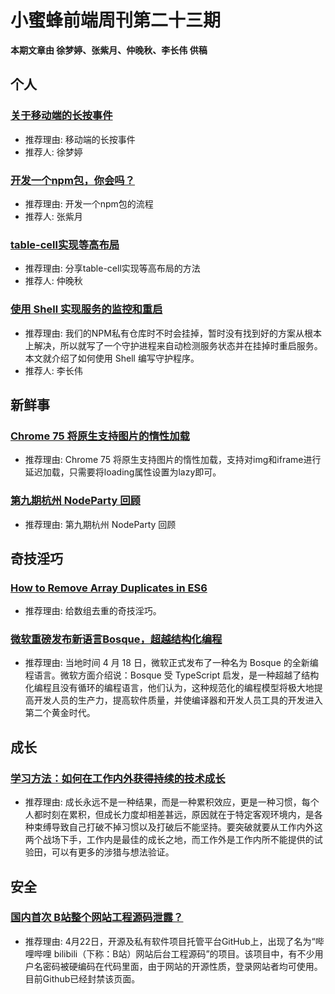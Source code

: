 # 小蜜蜂前端周刊第二十三期

**本期文章由 徐梦婷、张紫月、仲晚秋、李长伟 供稿**

## 个人

### [关于移动端的长按事件](https://www.jianshu.com/p/118686a6126d)

+ 推荐理由: 移动端的长按事件
+ 推荐人: 徐梦婷

### [开发一个npm包，你会吗？](https://juejin.im/post/5cb83353518825327c24dc85)

+ 推荐理由: 开发一个npm包的流程
+ 推荐人: 张紫月

### [table-cell实现等高布局](https://yomizhong.github.io/2019/04/22/table-cell%E5%B8%83%E5%B1%80/#more)

+ 推荐理由: 分享table-cell实现等高布局的方法
+ 推荐人: 仲晚秋

### [使用 Shell 实现服务的监控和重启](https://lichangwei.github.io/2019/04/18/monitor-shell/)

+ 推荐理由: 我们的NPM私有仓库时不时会挂掉，暂时没有找到好的方案从根本上解决，所以就写了一个守护进程来自动检测服务状态并在挂掉时重启服务。本文就介绍了如何使用 Shell 编写守护程序。
+ 推荐人: 李长伟

## 新鲜事

### [Chrome 75 将原生支持图片的惰性加载](https://mp.weixin.qq.com/s/JlLfJVPnzxLU90aUevenUg)

+ 推荐理由: Chrome 75 将原生支持图片的惰性加载，支持对img和iframe进行延迟加载，只需要将loading属性设置为lazy即可。

### [第九期杭州 NodeParty 回顾](https://github.com/NodeParty-China/Node-Party/blob/master/2019-04-13/README.md)

+ 推荐理由: 第九期杭州 NodeParty 回顾

## 奇技淫巧

### [How to Remove Array Duplicates in ES6](https://medium.com/dailyjs/how-to-remove-array-duplicates-in-es6-5daa8789641c)

+ 推荐理由: 给数组去重的奇技淫巧。

### [微软重磅发布新语言Bosque，超越结构化编程](https://mp.weixin.qq.com/s/M2wv1DPVsQPIkbaJ2wgQBQ)

+ 推荐理由: 当地时间 4 月 18 日，微软正式发布了一种名为 Bosque 的全新编程语言。微软方面介绍说：Bosque 受 TypeScript 启发，是一种超越了结构化编程且没有循环的编程语言，他们认为，这种规范化的编程模型将极大地提高开发人员的生产力，提高软件质量，并使编译器和开发人员工具的开发进入第二个黄金时代。

## 成长

### [学习方法：如何在工作内外获得持续的技术成长](https://juejin.im/post/5cbd7477f265da039d32834e)

+ 推荐理由: 成长永远不是一种结果，而是一种累积效应，更是一种习惯，每个人都时刻在累积，但成长力度却相差甚远，原因就在于特定客观环境内，是各种束缚导致自己打破不掉习惯以及打破后不能坚持。要突破就要从工作内外这两个战场下手，工作内是最佳的成长之地，而工作外是工作内所不能提供的试验田，可以有更多的涉猎与想法验证。

## 安全

### [国内首次 B站整个网站工程源码泄露？](https://news.sina.com.cn/c/2019-04-22/doc-ihvhiqax4443931.shtml)

+ 推荐理由: 4月22日，开源及私有软件项目托管平台GitHub上，出现了名为“哔哩哔哩 bilibili（下称：B站）网站后台工程源码”的项目。该项目中，有不少用户名密码被硬编码在代码里面，由于网站的开源性质，登录网站者均可使用。目前Github已经封禁该页面。